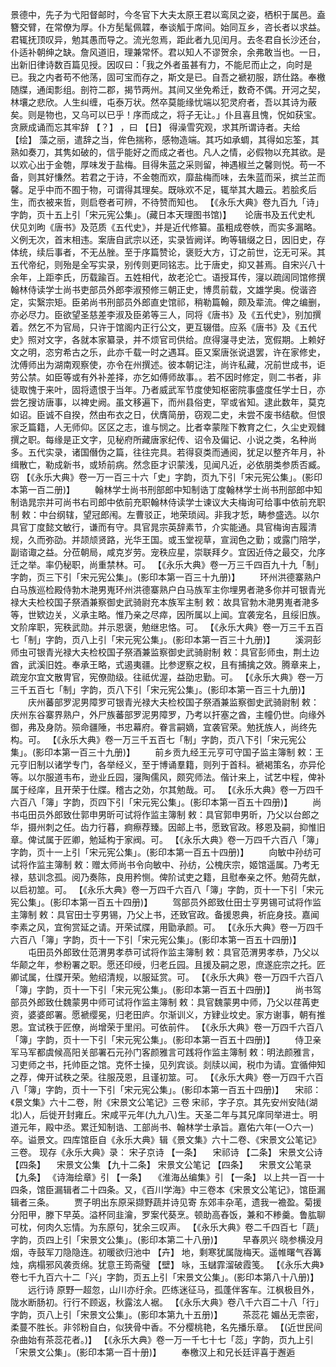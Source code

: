 <!-- { "loadSidebar": true } -->
景德中，先子为弋阳督邮时，今冬官下大夫太原王君以鸾凤之姿，栖枳于属邑。盍簪交臂，在常僚为厚。仆方髧髦佩韘，奉谈觚于席间。始同互乡，咨长者以求益。君辄抚顶叹异，勉其愚而导之。流光忽焉，距此者九见闰月。去冬君自长沙还台，仆适补朝绅之缺。詹风道旧，理兼常怀。君以知人不谬贺余，余弗敢当也。一日，出新旧律诗数百篇见授。因叹曰：「我之外者虽甚有力，不能尼而止之，向时是已。我之内者苟不他荡，固可宝而存之，斯文是已。自吾之褫初服，跻仕路。奉檄随牒，通闺彯组。剖符二郡，揭节两州。其间又坐免希迁，数奇不偶。开河之契，林壤之悲欣。人生纠缠，屯泰万状。然卒莫能缘忧端以犯灵府者，吾以其诗为蔽矣。则是物也，又乌可以已乎！序而成之，将子无让。」仆且喜且愧，怳如获宝。贪厥成诵而忘其牢辞 【？】 ，曰 【日】 得澡雪究观，求其所谓诗者。夫给 【绘】 藻之丽，遣辞之当，侔色揣称，感物造端。其巧如承蜩，其得如忘筌，其熟如奏刀，其隽如破的，信乎能好之而成之者也。凡人之情，必假物以充其欲。是以欢心出于金匏，厚味发于盐梅。目得朱蓝之采则留，神遇椒兰之馨则悦。苟一不备，则其好慊然。若君之于诗，不金匏而欢，靡盐梅而味，去朱蓝而采，摈兰芷而馨。足乎中而不囿于物，可谓得其理矣。既咏欢不足，辄举其大趣云。若脍炙后生，而衣被来哲，则启卷者可辨，不待赞而知也。
 【《永乐大典》卷九百九「诗」字韵，页十五上引「宋元宪公集」。(藏日本天理图书馆)】 
 　 论唐书及五代史札 
伏见刘昫《唐书》及范质《五代史》，并是近代修纂。虽粗成卷帙，而实多漏略。义例无次，首末相违。案唐自武宗以还，实录皆阙详。昫等辑缀之日，因旧史，存体统，续后事者，不无丛脞。至于序篇赞论，褒贬大方，订之前世，讫无可采。其五代帝纪，则殆是全写实录，别传则更同铭志。比于唐史，抑又甚焉。自宋兴八十余年，上距李氏，历载踰百。五姓相代，故老沦亡。语授耳传，寖以疏阔同馆修撰翰林侍读学士尚书吏部员外郎李淑预修三朝正史，博贯前载，文雄学奥。傥谐咨定，实繄宗矩。臣弟尚书刑部员外郎直史馆祁，稍勒篇翰，颇及辈流。俾之编删，亦必尽力。臣欲望圣慈差李淑及臣弟等三人，同将《唐书》及《五代史》，别加撰着。然乞不为官局，只许于馆阁内正行公文，更互辍借。应系《唐书》及《五代史》照对文字，各就本家纂录，并不烦官司供给。庶得寖寻史法，宽假期。上赖好文之明，恣穷希古之乐，此亦千载一时之遇耳。臣又案唐张说退罢，许在家修史，沈傅师出为湖南观察使，亦令在州撰述。彼本朝记注，尚许私藏，况前世成书，讵劳公禁。如臣等或有外补差择，亦乞如傅师故事。。若不因时修定，则二书者，非徒取愧于来叶，固将遗恨于当年。乃者威武军节度使知枢密院事盛度任学士日，亦尝乞搜访唐事，以裨史阙。虽文移遍下，而州县俗吏，罕或省知。逮此数年，莫克如诏。臣诚不自揆，然由布衣之日，伏膺简册，窃观二史，未尝不废书结欷。但恨家乏篇籍，人无师仰。区区之志，谁与悯之。比者幸蒙陛下教育之仁，久尘史观雠撰之职。每缘是正文字，见秘府所藏唐家纪传、诏令及偏记、小说之类，名种尚多。五代实录，诸国僭伪之篇，往往完具。若得裒类而通阅，犹足以整齐年月，补缉散亡，勒成新书，或矫前病。然念臣才识蒙浅，见闻凡近，必依朋类参质否臧。窃
 【《永乐大典》卷一万一百三十六「史」字韵，页九下引「宋元宪公集」。(影印本第一百二册)】 
　　翰林学士尚书刑部郎中知制诰丁度翰林学士尚书刑部郎中知制诰晁宗并可尚书右司郎中依前充职翰林侍读学士谏议大夫梅询可给事中依前充职制
敕：中台纲辖，望冠郎闱。左曹驳正，地荣琐闼。非我才悊，畴参盛选。以尔具官丁度懿文敏行，谦而有守。具官晁宗英辞素节，介实能通。具官梅询吉履清规，久而弥劭。并颉颃贤路，光华王国。或玉堂视草，宣润色之勤；或露门陪学，副谘诹之益。分莅朝局，咸克岁劳。宠秩应星，崇联拜夕。宜因近侍之最交，允序迁之举。率仍秘职，尚重禁林。可。
 【《永乐大典》卷一万三千四百九十九「制」字韵，页三下引「宋元宪公集」。(影印本第一百三十九册)】 
　　环州洪德寨熟户白马族巡检殿侍勃木滟男嵬环州洪德寨熟户白马族军主你埋男者滟多你并可银青光禄大夫检校国子祭酒兼察御史武骑尉充本族军主制
敕：故具官勃木滟男嵬者滟多等，世欵边关，义承主略。惟乃亲之尽瘁，因所属以上闻。宜袭宠名，且绥旧族。文阶庠职，宪秩武勋。并示恩褒，勉继忠恪。可。
 【《永乐大典》卷一万三千五百七「制」字韵，页八上引「宋元宪公集」。(影印本第一百三十九册)】 
　　溪洞彭师虫可银青光禄大夫检校国子祭酒兼监察御史武骑尉制
敕：具官彭师虫，荆土边酋，武溪旧姓。奉承王略，式遏夷疆。比参逻察之权，且有捕擒之效。腾章来上，疏宠尔宜文散冑官，宪僚勋级。往祗优渥，益劭忠勤。可。
 【《永乐大典》卷一万三千五百七「制」字韵，页八下引「宋元宪公集」。(影印本第一百三十九册)】 
　　庆州蕃部罗泥男障罗可银青光禄大夫检校国子祭酒兼监察御史武骑尉制
敕：庆州东谷寨界熟户，外尸族蕃部罗泥男障罗，乃考以扞塞之酋，主幢仍世。向缘外御，弗及身防。殒命疆陲，书忠幕府。眷言嗣嫡，宜袭官荣。勉抚族人，尚终先构。可。
 【《永乐大典》卷一万三千五百七「制」字韵，页八下引「宋元宪公集」。(影印本第一百三十九册)】 
　　前乡贡九经王元亨可守国子监主簿制
敕：王元亨旧制以诸学专门，各举经义，至于博诵羣籍，则列于首科。褫褐策名，亦异伦等。以尔服道韦布，逊业丘园，寖陶儒风，颇究师法。偕计来上，试艺中程，俾补属于经庠，且开荣于仕牒。稽古之効，尔其勉哉。可。
 【《永乐大典》卷一万四千六百八「簿」字韵，页四下引「宋元宪公集」。(影印本第一百五十四册)】 
　　尚书屯田员外郎致仕郭申男昕可试将作监主簿制
敕：具官郭申男昕，乃父以台郎之华，摄州刺之任。齿力行暮，痾瘵荐臻。因邮上书，愿致官政。移恩及嗣，抑惟旧章。俾试属于匠卿，勉延构于家阀。可。
 【《永乐大典》卷一万四千六百八「簿」字韵，页十一上引「宋元宪公集」。(影印本第一百五十四册)】 
　　向敏中孙纺可试将作监主簿制
敕：赠太师尚书令向敏中、孙纺，公槐庆宗，姬馆遥属。乃考无禄，慈训念孤。阅乃奏陈，良用矜恻。俾阶试吏之籍，且慰奉亲之怀。勉荷先猷，以启初筮。可。
 【《永乐大典》卷一万四千六百八「簿」字韵，页十一下引「宋元宪公集」。(影印本第一百五十四册)】 
　　驾部员外郎致仕田士亨男锡可试将作监主簿制
敕：具官田士亨男锡，乃父上书，还致官政。备援恩典，祈庇身技。嘉闻李素之风，宜徇赏延之请。开荣试牒，用勖承颜。可。
 【《永乐大典》卷一万四千六百八「簿」字韵，页十一下引「宋元宪公集」。(影印本第一百五十四册)】 
　　屯田员外郎致仕范渭男孝恭可试将作监主簿制
敕：具官范渭男孝恭，乃父以华颠之年，参粉署之职。愿还印绶，归老丘园。且援及嗣之恩，庶遂庇宗之托。匠卿试属，仕牒开荣。勉绍清规，以服延赏。可。
 【《永乐大典》卷一万四千六百八「簿」字韵，页十一下引「宋元宪公集」。(影印本第一百五十四册)】 
　　尚书驾部员外郎致仕魏蒙男中师可试将作监主簿制
敕：具官魏蒙男中师，乃父以荏苒吏资，婆婆郎署。愿褫缨冕，归老田庐。尔渐训义，方肄业坟史。家方谢事，朝有推恩。宜试秩于匠僚，尚增荣于里闬。可依前件。
 【《永乐大典》卷一万四千六百八「簿」字韵，页十一下引「宋元宪公集」。(影印本第一百五十四册)】 
　　侍卫亲军马军都虞候高阳关部署石元孙门客颜雅言可践将作监主簿制
敕：明法颜雅言，习吏师之书，托帅臣之馆。克怀士操，见列宾谈。剡牍以闻，税巾为请。宜循伸知之荐，俾开试秩之荣。往服茂恩，且谨初筮。可。
 【《永乐大典》卷一万四千六百八「簿」字韵，页十一下引「宋元宪公集」。(影印本第一百五十四册)】 
　宋祁：《景文集》六十二卷，附《宋景文公笔记》三卷
宋祁，字子京。其先安州安陆(湖北)人，后徙开封雍丘。宋咸平元年(九九八)生。天圣二年与其兄庠同举进士。明道元年，殿中丞。累迁知制诰、工部尚书、翰林学士承旨。嘉佑六年(一○六一)卒。谥景文。四库馆臣自《永乐大典》辑《景文集》六十二卷、《宋景文公笔记》三卷。
现存《永乐大典》录：
宋子京诗 【一条】 　宋祁诗 【二条】 
宋景文公诗 【四条】 　宋景文公集 【九十二条】 
宋景文公笔记 【四条】 　宋景文公笔录 【九条】 
《诗海绘章》引 【一条】 　《淮海丛编集》引 【一条】 
以上共一百一十四条，馆臣漏辑者二十四条。又，《百川学海》中三卷本《宋景文公笔记》，馆臣漏辑者三条。
　　贾子明出东原采撷野蔬并诗见寄
东郊丰杂芼，遗我一襜盈。菊援分阳甲，滕下早英。溢杯同韭瀹，罗案代葵烹。顿助高舂饭，兼和不糁羹。鲁肱聊可枕，何肉久忘情。为东原句，犹余三叹声。
 【《永乐大典》卷二千四百七「蔬」字韵，页四上引「宋景文公集」。(影印本第二十八册)】 
　　早春夙兴
晓参横没月烟，寺鼓军刀隐隐连。初暖欲归池中 【卉】 地，剩寒犹属陇梅天。遥帷曙气吞篝烛，病榻邪风袭贡绵。犹意王筠斋璧 【壁】 咏，玉蠩霏溜破霞笺。
 【《永乐大典》卷七千九百六十二「兴」字韵，页五上引「宋景文公集」。(影印本第八十八册)】 
　　远行诗
原野一超忽，山川亦纡余。匹练迷征马，孤蓬伴客车。江枫极目外，陇水断肠初。行行不顾返，秋露泫人裾。
 【《永乐大典》卷八千六百二十八「行」字韵，页八上引「宋景文公集」。(影印本第九十五册)】 
　　茶蕊花
媚丛无柰密，柔蔓不胜长。非邻粉自白，似狭骨中香。不分樱桃艳，名先播乐章。 【(近世民间杂曲始有茶蕊花者。)】 
 【《永乐大典》卷一万一千七十七「蕊」字韵，页九上引「宋景文公集」。(影印本第一百十册)】 
　　奉檄汉上和兄长廷评喜于邂逅
